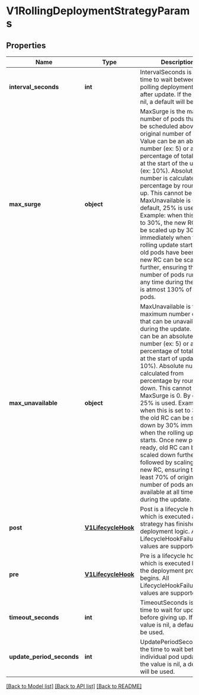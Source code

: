 # V1RollingDeploymentStrategyParams

## Properties
Name | Type | Description | Notes
------------ | ------------- | ------------- | -------------
**interval_seconds** | **int** | IntervalSeconds is the time to wait between polling deployment status after update. If the value is nil, a default will be used. | [optional] 
**max_surge** | **object** | MaxSurge is the maximum number of pods that can be scheduled above the original number of pods. Value can be an absolute number (ex: 5) or a percentage of total pods at the start of the update (ex: 10%). Absolute number is calculated from percentage by rounding up.  This cannot be 0 if MaxUnavailable is 0. By default, 25% is used.  Example: when this is set to 30%, the new RC can be scaled up by 30% immediately when the rolling update starts. Once old pods have been killed, new RC can be scaled up further, ensuring that total number of pods running at any time during the update is atmost 130% of original pods. | [optional] 
**max_unavailable** | **object** | MaxUnavailable is the maximum number of pods that can be unavailable during the update. Value can be an absolute number (ex: 5) or a percentage of total pods at the start of update (ex: 10%). Absolute number is calculated from percentage by rounding down.  This cannot be 0 if MaxSurge is 0. By default, 25% is used.  Example: when this is set to 30%, the old RC can be scaled down by 30% immediately when the rolling update starts. Once new pods are ready, old RC can be scaled down further, followed by scaling up the new RC, ensuring that at least 70% of original number of pods are available at all times during the update. | [optional] 
**post** | [**V1LifecycleHook**](V1LifecycleHook.md) | Post is a lifecycle hook which is executed after the strategy has finished all deployment logic. All LifecycleHookFailurePolicy values are supported. | [optional] 
**pre** | [**V1LifecycleHook**](V1LifecycleHook.md) | Pre is a lifecycle hook which is executed before the deployment process begins. All LifecycleHookFailurePolicy values are supported. | [optional] 
**timeout_seconds** | **int** | TimeoutSeconds is the time to wait for updates before giving up. If the value is nil, a default will be used. | [optional] 
**update_period_seconds** | **int** | UpdatePeriodSeconds is the time to wait between individual pod updates. If the value is nil, a default will be used. | [optional] 

[[Back to Model list]](../README.md#documentation-for-models) [[Back to API list]](../README.md#documentation-for-api-endpoints) [[Back to README]](../README.md)


